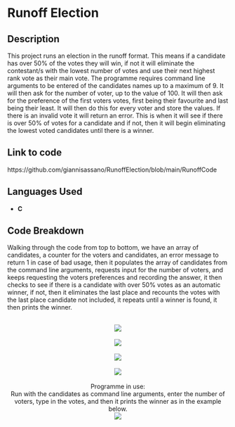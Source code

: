 # <h1>Runoff Election</h1>

<h2>Description</h2>
This project runs an election in the runoff format. This means if a candidate has over 50% of the votes they will win, if not it will eliminate the contestant/s with the lowest number of votes and use their next highest rank vote as their main vote. The programme requires command line arguments to be entered of the candidates names up to a maximum of 9. It will then ask for the number of voter, up to the value of 100. It will then ask for the preference of the first voters votes, first being their favourite and last being their least. It will then do this for every voter and store the values. If there is an invalid vote it will return an error. This is when it will see if there is over 50% of votes for a candidate and if not, then it will begin eliminating the lowest voted candidates until there is a winner. 
<br />

<h2>Link to code</h2>
https://github.com/giannisassano/RunoffElection/blob/main/RunoffCode
<h2>Languages Used</h2>

- <b>C</b> 
<h2>Code Breakdown</h2>
Walking through the code from top to bottom, we have an array of candidates, a counter for the voters and candidates, an error message to return 1 in case of bad usage, then it populates the array of candidates from the command line arguments, requests input for the number of voters, and keeps requesting the voters preferences and recording the answer, it then checks to see if there is a candidate with over 50% votes as an automatic winner, if not, then it eliminates the last place and recounts the votes with the last place candidate not included, it repeats until a winner is found, it then prints the winner.
<p align="center">
 <br/>
<img src="https://i.imgur.com/Ao7ASj1.png"/>
<br />
<br />
<img src="https://i.imgur.com/gAp1fbw.png"/>
<br />
<br />
<img src="https://i.imgur.com/HQHSFvf.png"/>
<br />
<br />
<img src="https://i.imgur.com/55aQ5UP.png"/>
<br />
<br />
 Programme in use:  <br/>
 Run with the candidates as command line arguments, enter the number of voters, type in the votes, and then it prints the winner as in the example below.<br/>
<img src="https://i.imgur.com/umA1V93.png"/>
</p>

<!--
 ```diff
- text in red
+ text in green
! text in orange
# text in gray
@@ text in purple (and bold)@@
```
--!>
